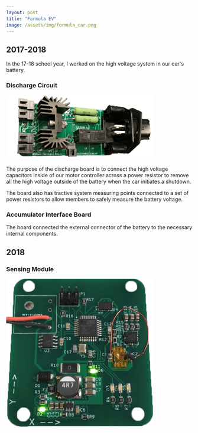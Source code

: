```yaml
---
layout: post
title: "Formula EV"
image: /assets/img/formula_car.png
---
```

## 2017-2018
In the 17-18 school year, I worked on the high voltage system in our car's battery.

### Discharge Circuit
<img src="/assets/img/discharge_board.png" style="width:400px;">

The purpose of the discharge board is to connect the high voltage capacitors inside of our motor controller across a power resistor to remove all the high voltage outside of the battery when the car initiates a shutdown.

The board also has tractive system measuring points connected to a set of power resistors to allow members to safely measure the battery voltage.


### Accumulator Interface Board
The board connected the external connector of the battery to the necessary internal components.

## 2018

### Sensing Module
<img src="/assets/img/accelerometer.png" style="width:400px;">

